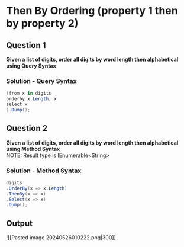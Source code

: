 ```table-of-contents
```
# Then By Ordering (property 1 then by property 2)
## Question 1
**Given a list of digits, order all digits by word length then alphabetical using Query Syntax**

### Solution - Query Syntax
```cs
(from x in digits
orderby x.Length, x
select x
).Dump();
```

## Question 2
**Given a list of digits, order all digits by word length then alphabetical using Method Syntax**  
NOTE: Result type is IEnumerable\<String>

### Solution - Method Syntax
```cs
digits
.OrderBy(x => x.Length)
.ThenBy(x => x)
.Select(x => x)
.Dump();
```

## Output
![[Pasted image 20240526010222.png|300]]


